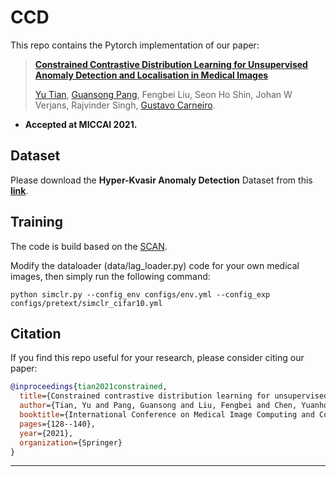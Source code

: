 # CCD
This repo contains the Pytorch implementation of our paper: 
> [**Constrained Contrastive Distribution Learning for Unsupervised Anomaly Detection and Localisation in Medical Images**](https://arxiv.org/pdf/2103.03423.pdf)
>
> [Yu Tian](https://yutianyt.com/), [Guansong Pang](https://sites.google.com/site/gspangsite/home?authuser=0), Fengbei Liu, Seon Ho Shin, Johan W Verjans, Rajvinder Singh, [Gustavo Carneiro](https://cs.adelaide.edu.au/~carneiro/).

- **Accepted at MICCAI 2021.**  


## Dataset

Please download the **Hyper-Kvasir Anomaly Detection** Dataset from this [**link**](https://drive.google.com/file/d/1-D4noq1V115JXL_uxz-h-P7PNZEP4j1y/view?usp=sharing). 


## Training
The code is build based on the [SCAN](https://github.com/wvangansbeke/Unsupervised-Classification).




Modify the dataloader (data/lag_loader.py) code for your own medical images, then simply run the following command: 
```shell
python simclr.py --config_env configs/env.yml --config_exp configs/pretext/simclr_cifar10.yml
```


## Citation

If you find this repo useful for your research, please consider citing our paper:

```bibtex
@inproceedings{tian2021constrained,
  title={Constrained contrastive distribution learning for unsupervised anomaly detection and localisation in medical images},
  author={Tian, Yu and Pang, Guansong and Liu, Fengbei and Chen, Yuanhong and Shin, Seon Ho and Verjans, Johan W and Singh, Rajvinder and Carneiro, Gustavo},
  booktitle={International Conference on Medical Image Computing and Computer-Assisted Intervention},
  pages={128--140},
  year={2021},
  organization={Springer}
}

```
---




